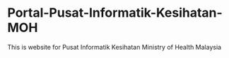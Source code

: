 # Portal-Pusat-Informatik-Kesihatan-MOH

This is website for Pusat Informatik Kesihatan Ministry of Health Malaysia
